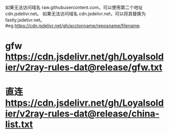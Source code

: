 如果无法访问域名 raw.githubusercontent.com，可以使用第二个地址 cdn.jsdelivr.net。 如果无法访问域名 cdn.jsdelivr.net，可以将其替换为 fastly.jsdelivr.net。
#eg.https://cdn.jsdelivr.net/gh/acctonname/reposname/filename.
# gfw https://cdn.jsdelivr.net/gh/Loyalsoldier/v2ray-rules-dat@release/gfw.txt
# 直连 https://cdn.jsdelivr.net/gh/Loyalsoldier/v2ray-rules-dat@release/china-list.txt
